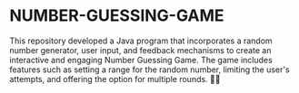 # NUMBER-GUESSING-GAME

This repository developed a Java program that incorporates a random number generator, user input, and feedback mechanisms to create an interactive and engaging Number Guessing Game. The game includes features such as setting a range for the random number, limiting the user's attempts, and offering the option for multiple rounds. 🔄🎯
